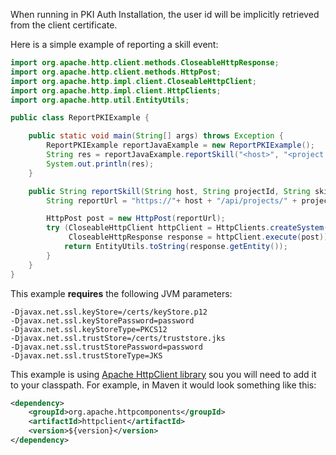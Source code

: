 When running in PKI Auth Installation, the user id will be implicitly retrieved from the client certificate.

Here is a simple example of reporting a skill event:

```java
import org.apache.http.client.methods.CloseableHttpResponse;
import org.apache.http.client.methods.HttpPost;
import org.apache.http.impl.client.CloseableHttpClient;
import org.apache.http.impl.client.HttpClients;
import org.apache.http.util.EntityUtils;

public class ReportPKIExample {

    public static void main(String[] args) throws Exception {
        ReportPKIExample reportJavaExample = new ReportPKIExample();
        String res = reportJavaExample.reportSkill("<host>", "<project id>", "<skill id>");
        System.out.println(res);
    }

    public String reportSkill(String host, String projectId, String skillId) throws Exception {
        String reportUrl = "https://"+ host + "/api/projects/" + projectId + "/skills/" + skillId;

        HttpPost post = new HttpPost(reportUrl);
        try (CloseableHttpClient httpClient = HttpClients.createSystem();
             CloseableHttpResponse response = httpClient.execute(post)) {
            return EntityUtils.toString(response.getEntity());
        }
    }
}
```

This example **requires** the following JVM parameters:

```properties
-Djavax.net.ssl.keyStore=/certs/keyStore.p12
-Djavax.net.ssl.keyStorePassword=password
-Djavax.net.ssl.keyStoreType=PKCS12
-Djavax.net.ssl.trustStore=/certs/truststore.jks
-Djavax.net.ssl.trustStorePassword=password
-Djavax.net.ssl.trustStoreType=JKS
```

This example is using [Apache HttpClient library](https://hc.apache.org/httpcomponents-client-5.0.x/index.html) sou you will need to add it to your classpath. 
For example, in Maven it would look something like this:

```xml
<dependency>
    <groupId>org.apache.httpcomponents</groupId>
    <artifactId>httpclient</artifactId>
    <version>${version}</version>
</dependency>
```


